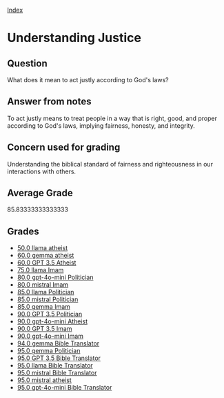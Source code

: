 
[Index](../../index.md)
# Understanding Justice
## Question
What does it mean to act justly according to God's laws?

## Answer from notes
To act justly means to treat people in a way that is right, good, and proper according to God's laws, implying fairness, honesty, and integrity.

## Concern used for grading
Understanding the biblical standard of fairness and righteousness in our interactions with others.

## Average Grade
85.83333333333333

## Grades
 * [50.0 llama atheist](../answers/llama_atheist/Understanding_Justice.md)
 * [60.0 gemma atheist](../answers/gemma_atheist/Understanding_Justice.md)
 * [60.0 GPT 3.5 Atheist](../answers/GPT_3.5_Atheist/Understanding_Justice.md)
 * [75.0 llama Imam](../answers/llama_Imam/Understanding_Justice.md)
 * [80.0 gpt-4o-mini Politician](../answers/gpt-4o-mini_Politician/Understanding_Justice.md)
 * [80.0 mistral Imam](../answers/mistral_Imam/Understanding_Justice.md)
 * [85.0 llama Politician](../answers/llama_Politician/Understanding_Justice.md)
 * [85.0 mistral Politician](../answers/mistral_Politician/Understanding_Justice.md)
 * [85.0 gemma Imam](../answers/gemma_Imam/Understanding_Justice.md)
 * [90.0 GPT 3.5 Politician](../answers/GPT_3.5_Politician/Understanding_Justice.md)
 * [90.0 gpt-4o-mini Atheist](../answers/gpt-4o-mini_Atheist/Understanding_Justice.md)
 * [90.0 GPT 3.5 Imam](../answers/GPT_3.5_Imam/Understanding_Justice.md)
 * [90.0 gpt-4o-mini Imam](../answers/gpt-4o-mini_Imam/Understanding_Justice.md)
 * [94.0 gemma Bible Translator](../answers/gemma_Bible_Translator/Understanding_Justice.md)
 * [95.0 gemma Politician](../answers/gemma_Politician/Understanding_Justice.md)
 * [95.0 GPT 3.5 Bible Translator](../answers/GPT_3.5_Bible_Translator/Understanding_Justice.md)
 * [95.0 llama Bible Translator](../answers/llama_Bible_Translator/Understanding_Justice.md)
 * [95.0 mistral Bible Translator](../answers/mistral_Bible_Translator/Understanding_Justice.md)
 * [95.0 mistral atheist](../answers/mistral_atheist/Understanding_Justice.md)
 * [95.0 gpt-4o-mini Bible Translator](../answers/gpt-4o-mini_Bible_Translator/Understanding_Justice.md)
